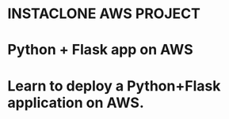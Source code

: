 # INSTACLONE AWS PROJECT #
# Python + Flask app on AWS #
# Learn to deploy a Python+Flask application on AWS. #
